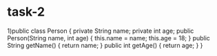 # task-2
1)public class Person {
    private String name;
    private int age;
    public Person(String name, int age) {
        this.name = name;
        this.age = 18;
    }
    public String getName() {
        return name;
    }
    public int getAge() {
        return age;
    }
}
